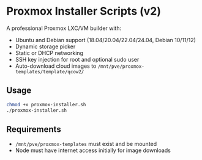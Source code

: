 # Proxmox Installer Scripts (v2)

A professional Proxmox LXC/VM builder with:
- Ubuntu and Debian support (18.04/20.04/22.04/24.04, Debian 10/11/12)
- Dynamic storage picker
- Static or DHCP networking
- SSH key injection for root and optional sudo user
- Auto-download cloud images to `/mnt/pve/proxmox-templates/template/qcow2/`

## Usage

```bash
chmod +x proxmox-installer.sh
./proxmox-installer.sh
```

## Requirements
- `/mnt/pve/proxmox-templates` must exist and be mounted
- Node must have internet access initially for image downloads
